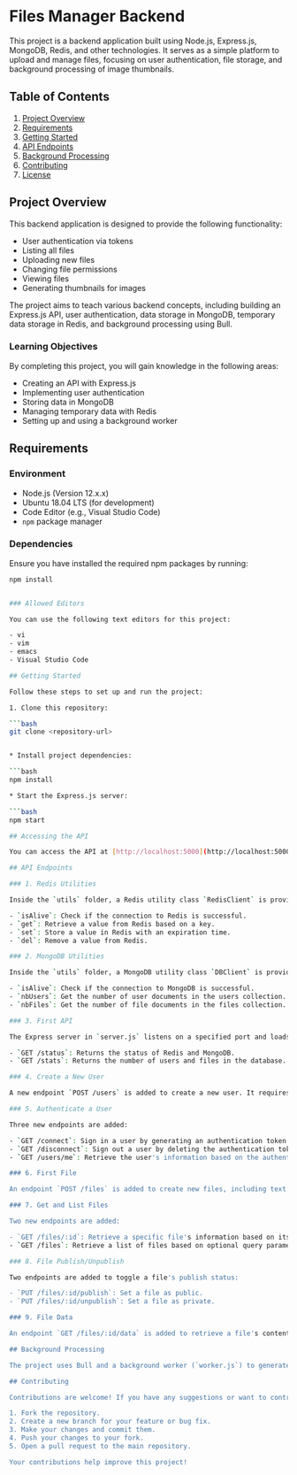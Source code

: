 # Files Manager Backend

This project is a backend application built using Node.js, Express.js, MongoDB, Redis, and other technologies. It serves as a simple platform to upload and manage files, focusing on user authentication, file storage, and background processing of image thumbnails.

## Table of Contents

1. [Project Overview](#project-overview)
2. [Requirements](#requirements)
3. [Getting Started](#getting-started)
4. [API Endpoints](#api-endpoints)
5. [Background Processing](#background-processing)
6. [Contributing](#contributing)
7. [License](#license)

## Project Overview

This backend application is designed to provide the following functionality:

- User authentication via tokens
- Listing all files
- Uploading new files
- Changing file permissions
- Viewing files
- Generating thumbnails for images

The project aims to teach various backend concepts, including building an Express.js API, user authentication, data storage in MongoDB, temporary data storage in Redis, and background processing using Bull.

### Learning Objectives

By completing this project, you will gain knowledge in the following areas:

- Creating an API with Express.js
- Implementing user authentication
- Storing data in MongoDB
- Managing temporary data with Redis
- Setting up and using a background worker

## Requirements

### Environment

- Node.js (Version 12.x.x)
- Ubuntu 18.04 LTS (for development)
- Code Editor (e.g., Visual Studio Code)
- `npm` package manager

### Dependencies

Ensure you have installed the required npm packages by running:

```bash
npm install


### Allowed Editors

You can use the following text editors for this project:

- vi
- vim
- emacs
- Visual Studio Code

## Getting Started

Follow these steps to set up and run the project:

1. Clone this repository:

```bash
git clone <repository-url>


* Install project dependencies:

```bash
npm install

* Start the Express.js server:

```bash
npm start

## Accessing the API

You can access the API at [http://localhost:5000](http://localhost:5000).

## API Endpoints

### 1. Redis Utilities

Inside the `utils` folder, a Redis utility class `RedisClient` is provided. It includes functions to interact with Redis:

- `isAlive`: Check if the connection to Redis is successful.
- `get`: Retrieve a value from Redis based on a key.
- `set`: Store a value in Redis with an expiration time.
- `del`: Remove a value from Redis.

### 2. MongoDB Utilities

Inside the `utils` folder, a MongoDB utility class `DBClient` is provided. It includes functions to interact with MongoDB:

- `isAlive`: Check if the connection to MongoDB is successful.
- `nbUsers`: Get the number of user documents in the users collection.
- `nbFiles`: Get the number of file documents in the files collection.

### 3. First API

The Express server in `server.js` listens on a specified port and loads routes from `routes/index.js`. Two endpoints are defined:

- `GET /status`: Returns the status of Redis and MongoDB.
- `GET /stats`: Returns the number of users and files in the database.

### 4. Create a New User

A new endpoint `POST /users` is added to create a new user. It requires an email and password, and the password is securely hashed before storage.

### 5. Authenticate a User

Three new endpoints are added:

- `GET /connect`: Sign in a user by generating an authentication token.
- `GET /disconnect`: Sign out a user by deleting the authentication token.
- `GET /users/me`: Retrieve the user's information based on the authentication token.

### 6. First File

An endpoint `POST /files` is added to create new files, including text files and images. Files are stored both in the database and locally, with their content securely stored.

### 7. Get and List Files

Two new endpoints are added:

- `GET /files/:id`: Retrieve a specific file's information based on its ID.
- `GET /files`: Retrieve a list of files based on optional query parameters for pagination and filtering.

### 8. File Publish/Unpublish

Two endpoints are added to toggle a file's publish status:

- `PUT /files/:id/publish`: Set a file as public.
- `PUT /files/:id/unpublish`: Set a file as private.

### 9. File Data

An endpoint `GET /files/:id/data` is added to retrieve a file's content. The content is served based on the file's MIME type.

## Background Processing

The project uses Bull and a background worker (`worker.js`) to generate image thumbnails for uploaded images.

## Contributing

Contributions are welcome! If you have any suggestions or want to contribute, please follow these steps:

1. Fork the repository.
2. Create a new branch for your feature or bug fix.
3. Make your changes and commit them.
4. Push your changes to your fork.
5. Open a pull request to the main repository.

Your contributions help improve this project!
